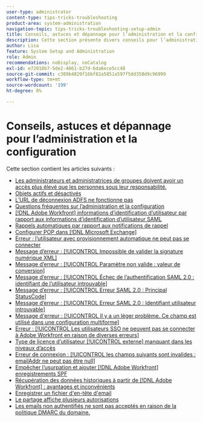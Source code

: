 ```yaml
---
user-type: administrator
content-type: tips-tricks-troubleshooting
product-area: system-administration
navigation-topic: tips-tricks-troubleshooting-setup-admin
title: Conseils, astuces et dépannage pour l’administration et la configuration
description: Cette section présente divers conseils pour l’administration du système Workfront de votre entreprise.
author: Lisa
feature: System Setup and Administration
role: Admin
recommendations: noDisplay, noCatalog
exl-id: e72018b7-5de2-4661-b27d-6da6ece5cc48
source-git-commit: c389b4829f16bf82a5851a597f5dd358d9c96999
workflow-type: tm+mt
source-wordcount: '199'
ht-degree: 8%

---
```


# Conseils, astuces et dépannage pour l’administration et la configuration

Cette section contient les articles suivants :

* [Les administrateurs et administratrices de groupes doivent avoir un accès plus élevé que les personnes sous leur responsabilité.](/help/quicksilver/administration-and-setup/tips-tricks-and-troubleshooting/group-admin-access-level.md)
* [Objets actifs et désactivés](../../administration-and-setup/tips-tricks-and-troubleshooting/acitve-and-deactivated-objects.md)
* [L’URL de déconnexion ADFS ne fonctionne pas](../../administration-and-setup/tips-tricks-and-troubleshooting/adfs-logout-url-doesnt-work.md)
* [Questions fréquentes sur l’administration et la configuration](../../administration-and-setup/tips-tricks-and-troubleshooting/admin-and-setup-faq.md)
* [[!DNL Adobe Workfront] informations d’identification d’utilisateur par rapport aux informations d’identification d’utilisateur SAML](../../administration-and-setup/tips-tricks-and-troubleshooting/wf-user-credentials-vs-saml-user-credentials.md)
* [Rappels automatiques par rapport aux notifications de rappel](../../administration-and-setup/tips-tricks-and-troubleshooting/auto-reminders-vs-reminder-notifications.md)
* [Configurer POP dans [!DNL Microsoft Exchange]](../../administration-and-setup/tips-tricks-and-troubleshooting/configure-pop-ms-exchange.md)
* [Erreur : l’utilisateur avec provisionnement automatique ne peut pas se connecter ](../../administration-and-setup/tips-tricks-and-troubleshooting/error-auto-provisioned-user-cant-log-in.md)
* [Message d’erreur : [!UICONTROL Impossible de valider la signature numérique XML]](../../administration-and-setup/tips-tricks-and-troubleshooting/error-message-couldnt-validate-xml-digital-signature.md)
* [Message d’erreur : [!UICONTROL Paramètre non valide : valeur de conversion]](../../administration-and-setup/tips-tricks-and-troubleshooting/error-message-invalid-parameter-conversion-value.md)
* [Message d’erreur : [!UICONTROL Échec de l’authentification SAML 2.0 : identifiant de l’utilisateur introuvable]](../../administration-and-setup/tips-tricks-and-troubleshooting/error-message-saml-2-auth-failed-userid-not-found.md)
* [Message d’erreur : [!UICONTROL Erreur SAML 2.0 : Principal StatusCode]](../../administration-and-setup/tips-tricks-and-troubleshooting/error-message-saml-2-error-primary-statuscode.md)
* [Message d’erreur : [!UICONTROL Erreur SAML 2.0 : Identifiant utilisateur introuvable]](../../administration-and-setup/tips-tricks-and-troubleshooting/error-message-saml-2-error-user-identifier-not-found.md)
* [Message d&#39;erreur : [!UICONTROL Il y a un léger problème. Ce champ est utilisé dans une configuration multiforme]](../../administration-and-setup/tips-tricks-and-troubleshooting/error-message-field-used-in-multi-form-config.md)
* [Erreur : [!UICONTROL Les utilisateurs SSO ne peuvent pas se connecter à Adobe Workfront en raison de diverses erreurs]](../../administration-and-setup/tips-tricks-and-troubleshooting/error-sso-users-unable-log-in-various-errors.md)
* [Type de licence d’utilisateur [!UICONTROL externe] manquant dans les niveaux d’accès](../../administration-and-setup/tips-tricks-and-troubleshooting/external-user-license-type-missing-from-access-levels.md)
* [Erreur de connexion : [!UICONTROL les champs suivants sont invalides : emailAddr ne peut pas être null]](../../administration-and-setup/tips-tricks-and-troubleshooting/login-error-following-field-invalid-emailaddr-cant-be-null.md)
* [Empêcher l’usurpation et ajouter  [!DNL Adobe Workfront] enregistrements SPF](../../administration-and-setup/tips-tricks-and-troubleshooting/prevent-spoofing-add-wf-spf-records.md)
* [Récupération des données historiques à partir de [!DNL Adobe Workfront] : avantages et inconvénients](../../administration-and-setup/tips-tricks-and-troubleshooting/how-to-get-data-out-of-wf.md)
* [Enregistrer un fichier d&#39;en-tête d&#39;email](../../administration-and-setup/tips-tricks-and-troubleshooting/save-an-email-header-file.md)
* [Le partage affiche plusieurs autorisations](../../administration-and-setup/tips-tricks-and-troubleshooting/sharing-shows-more-than-1-permission.md)
* [Les emails non authentifiés ne sont pas acceptés en raison de la politique DMARC du domaine.](../../administration-and-setup/tips-tricks-and-troubleshooting/unauthenticated-email-not-accepted-domains-dmarc-policy.md)
